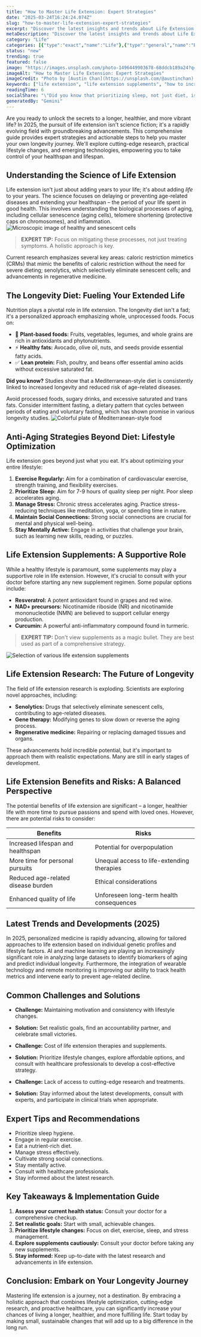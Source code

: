 ```yaml
---
title: "How to Master Life Extension: Expert Strategies"
date: "2025-03-24T16:24:24.074Z"
slug: "how-to-master-life-extension-expert-strategies"
excerpt: "Discover the latest insights and trends about Life Extension. This comprehensive guide covers everything you need to know about Life Extension in 2025."
metaDescription: "Discover the latest insights and trends about Life Extension. This comprehensive guide covers everything you need to know about Life Extension in 2025."
category: "Life"
categories: [{"type":"exact","name":"Life"},{"type":"general","name":"Biotechnology"},{"type":"medium","name":"Regenerative Medicine"},{"type":"specific","name":"Senolytics"},{"type":"niche","name":"Senescent Cell Clearance"}]
status: "new"
trending: true
featured: false
image: "https://images.unsplash.com/photo-1496449903678-68ddcb189a24?q=85&w=1200&fit=max&fm=webp&auto=compress"
imageAlt: "How to Master Life Extension: Expert Strategies"
imageCredit: "Photo by [Austin Chan](https://unsplash.com/@austinchan) on Unsplash"
keywords: ["life extension", "life extension supplements", "how to increase lifespan", "longevity diet", "anti-aging strategies", "best life extension products", "life extension research", "increase lifespan naturally", "ways to live longer", "life extension benefits and risks"]
readingTime: 6
socialShare: "\"Did you know that prioritizing sleep, not just diet, is crucial for slowing down the aging process?  Unlocking longevity requires a holistic approach to lifestyle optimization.\""
generatedBy: "Gemini"
---
```




Are you ready to unlock the secrets to a longer, healthier, and more vibrant life?  In 2025, the pursuit of life extension isn't science fiction; it's a rapidly evolving field with groundbreaking advancements. This comprehensive guide provides expert strategies and actionable steps to help you master your own longevity journey. We'll explore cutting-edge research, practical lifestyle changes, and emerging technologies, empowering you to take control of your healthspan and lifespan.

## Understanding the Science of Life Extension

Life extension isn't just about adding years to your life; it's about adding *life* to your years.  The science focuses on delaying or preventing age-related diseases and extending your healthspan – the period of your life spent in good health.  This involves understanding the biological processes of aging, including cellular senescence (aging cells), telomere shortening (protective caps on chromosomes), and inflammation. ![Microscopic image of healthy and senescent cells](https://images.unsplash.com/photo-1451187580459-43490279c0fa?q=85&w=1200&fit=max&fm=webp&auto=compress)

> **EXPERT TIP:** Focus on mitigating these processes, not just treating symptoms.  A holistic approach is key.

Current research emphasizes several key areas:  caloric restriction mimetics (CRMs) that mimic the benefits of caloric restriction without the need for severe dieting; senolytics, which selectively eliminate senescent cells; and advancements in regenerative medicine.

## The Longevity Diet: Fueling Your Extended Life

Nutrition plays a pivotal role in life extension. The longevity diet isn't a fad; it's a personalized approach emphasizing whole, unprocessed foods.  Focus on:

* 🔑 **Plant-based foods:** Fruits, vegetables, legumes, and whole grains are rich in antioxidants and phytonutrients.
* ⚡ **Healthy fats:**  Avocado, olive oil, nuts, and seeds provide essential fatty acids.
* ✅ **Lean protein:**  Fish, poultry, and beans offer essential amino acids without excessive saturated fat.

**Did you know?**  Studies show that a Mediterranean-style diet is consistently linked to increased longevity and reduced risk of age-related diseases.

Avoid processed foods, sugary drinks, and excessive saturated and trans fats.  Consider intermittent fasting, a dietary pattern that cycles between periods of eating and voluntary fasting, which has shown promise in various longevity studies.  ![Colorful plate of Mediterranean-style food](https://images.unsplash.com/photo-1484417894907-623942c8ee29?q=85&w=1200&fit=max&fm=webp&auto=compress)

## Anti-Aging Strategies Beyond Diet: Lifestyle Optimization

Life extension goes beyond just what you eat.  It's about optimizing your entire lifestyle:

1. **Exercise Regularly:** Aim for a combination of cardiovascular exercise, strength training, and flexibility exercises.
2. **Prioritize Sleep:** Aim for 7-9 hours of quality sleep per night. Poor sleep accelerates aging.
3. **Manage Stress:** Chronic stress accelerates aging. Practice stress-reducing techniques like meditation, yoga, or spending time in nature.
4. **Maintain Social Connections:** Strong social connections are crucial for mental and physical well-being.
5. **Stay Mentally Active:** Engage in activities that challenge your brain, such as learning new skills, reading, or puzzles.

## Life Extension Supplements: A Supportive Role

While a healthy lifestyle is paramount, some supplements may play a supportive role in life extension.  However, it's crucial to consult with your doctor before starting any new supplement regimen.  Some popular options include:

* **Resveratrol:** A potent antioxidant found in grapes and red wine.
* **NAD+ precursors:**  Nicotinamide riboside (NR) and nicotinamide mononucleotide (NMN) are believed to support cellular energy production.
* **Curcumin:**  A powerful anti-inflammatory compound found in turmeric.

> **EXPERT TIP:** Don't view supplements as a magic bullet. They are best used as part of a comprehensive strategy.

![Selection of various life extension supplements](https://images.unsplash.com/photo-1517976487492-5750f3195933?q=85&w=1200&fit=max&fm=webp&auto=compress)

##  Life Extension Research: The Future of Longevity

The field of life extension research is exploding.  Scientists are exploring novel approaches, including:

* **Senolytics:** Drugs that selectively eliminate senescent cells, contributing to age-related diseases.
* **Gene therapy:**  Modifying genes to slow down or reverse the aging process.
* **Regenerative medicine:**  Repairing or replacing damaged tissues and organs.

These advancements hold incredible potential, but it's important to approach them with realistic expectations.  Many are still in early stages of development.

## Life Extension Benefits and Risks: A Balanced Perspective

The potential benefits of life extension are significant – a longer, healthier life with more time to pursue passions and spend with loved ones. However, there are potential risks to consider:

| Benefits                               | Risks                                      |
|----------------------------------------|-------------------------------------------|
| Increased lifespan and healthspan      | Potential for overpopulation               |
| More time for personal pursuits        | Unequal access to life-extending therapies |
| Reduced age-related disease burden    | Ethical considerations                     |
| Enhanced quality of life              | Unforeseen long-term health consequences    |

## Latest Trends and Developments (2025)

In 2025, personalized medicine is rapidly advancing, allowing for tailored approaches to life extension based on individual genetic profiles and lifestyle factors.  AI and machine learning are playing an increasingly significant role in analyzing large datasets to identify biomarkers of aging and predict individual longevity.  Furthermore, the integration of wearable technology and remote monitoring is improving our ability to track health metrics and intervene early to prevent age-related decline.

## Common Challenges and Solutions

* **Challenge:**  Maintaining motivation and consistency with lifestyle changes.
* **Solution:**  Set realistic goals, find an accountability partner, and celebrate small victories.

* **Challenge:**  Cost of life extension therapies and supplements.
* **Solution:**  Prioritize lifestyle changes, explore affordable options, and consult with healthcare professionals to develop a cost-effective strategy.

* **Challenge:**  Lack of access to cutting-edge research and treatments.
* **Solution:**  Stay informed about the latest developments, consult with experts, and participate in clinical trials when appropriate.

## Expert Tips and Recommendations

* Prioritize sleep hygiene.
* Engage in regular exercise.
* Eat a nutrient-rich diet.
* Manage stress effectively.
* Cultivate strong social connections.
* Stay mentally active.
* Consult with healthcare professionals.
* Stay informed about the latest research.



## Key Takeaways & Implementation Guide

1. **Assess your current health status:**  Consult your doctor for a comprehensive checkup.
2. **Set realistic goals:**  Start with small, achievable changes.
3. **Prioritize lifestyle changes:**  Focus on diet, exercise, sleep, and stress management.
4. **Explore supplements cautiously:**  Consult your doctor before taking any new supplements.
5. **Stay informed:** Keep up-to-date with the latest research and advancements in life extension.

## Conclusion: Embark on Your Longevity Journey

Mastering life extension is a journey, not a destination. By embracing a holistic approach that combines lifestyle optimization, cutting-edge research, and proactive healthcare, you can significantly increase your chances of living a longer, healthier, and more fulfilling life.  Start today by making small, sustainable changes that will add up to a big difference in the long run.


